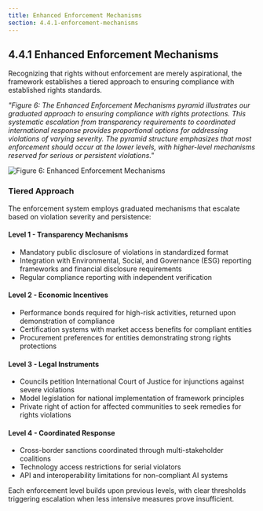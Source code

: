 ```yaml
---
title: Enhanced Enforcement Mechanisms
section: 4.4.1-enforcement-mechanisms
---
```


## 4.4.1 Enhanced Enforcement Mechanisms

Recognizing that rights without enforcement are merely aspirational, the framework establishes a tiered approach to ensuring compliance with established rights standards.

*"Figure 6: The Enhanced Enforcement Mechanisms pyramid illustrates our graduated approach to ensuring compliance with rights protections. This systematic escalation from transparency requirements to coordinated international response provides proportional options for addressing violations of varying severity. The pyramid structure emphasizes that most enforcement should occur at the lower levels, with higher-level mechanisms reserved for serious or persistent violations."*

![Figure 6: Enhanced Enforcement Mechanisms](/images/frameworks/global-ethics-and-rights-of-beings/4.4.1-enhanced-enforcement-mechanisms-en.svg)

### Tiered Approach

The enforcement system employs graduated mechanisms that escalate based on violation severity and persistence:

#### Level 1 - Transparency Mechanisms
- Mandatory public disclosure of violations in standardized format
- Integration with Environmental, Social, and Governance (ESG) reporting frameworks and financial disclosure requirements
- Regular compliance reporting with independent verification

#### Level 2 - Economic Incentives
- Performance bonds required for high-risk activities, returned upon demonstration of compliance
- Certification systems with market access benefits for compliant entities
- Procurement preferences for entities demonstrating strong rights protections

#### Level 3 - Legal Instruments
- Councils petition International Court of Justice for injunctions against severe violations
- Model legislation for national implementation of framework principles
- Private right of action for affected communities to seek remedies for rights violations

#### Level 4 - Coordinated Response
- Cross-border sanctions coordinated through multi-stakeholder coalitions
- Technology access restrictions for serial violators
- API and interoperability limitations for non-compliant AI systems

Each enforcement level builds upon previous levels, with clear thresholds triggering escalation when less intensive measures prove insufficient.

